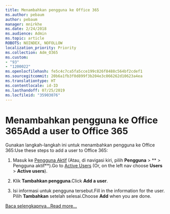 ```yaml
---
title: Menambahkan pengguna ke Office 365
ms.author: pebaum
author: pebaum
manager: mnirkhe
ms.date: 2/24/2018
ms.audience: Admin
ms.topic: article
ROBOTS: NOINDEX, NOFOLLOW
localization_priority: Priority
ms.collection: Adm_O365
ms.custom:
- "93"
- "1200022"
ms.openlocfilehash: fe5c4c7ca5fa5cce199c826f8488c564bf2cdef1
ms.sourcegitcommit: 20b6a1fb3f0d899f3b204e3c066262d10623a4ea
ms.translationtype: HT
ms.contentlocale: id-ID
ms.lasthandoff: 07/25/2019
ms.locfileid: "35903076"
---
```

# <a name="add-a-user-to-office-365"></a><span data-ttu-id="a687f-102">Menambahkan pengguna ke Office 365</span><span class="sxs-lookup"><span data-stu-id="a687f-102">Add a user to Office 365</span></span>

<span data-ttu-id="a687f-103">Gunakan langkah-langkah ini untuk menambahkan pengguna ke Office 365:</span><span class="sxs-lookup"><span data-stu-id="a687f-103">Use these steps to add a user to Office 365:</span></span>
  
1. <span data-ttu-id="a687f-104">Masuk ke [Pengguna Aktif](https://admin.microsoft.com/Adminportal/Home?source=applauncher#/users) (Atau, di navigasi kiri, pilih **Pengguna** \> \*\* > Pengguna aktif\*\*).</span><span class="sxs-lookup"><span data-stu-id="a687f-104">Go to [Active Users](https://admin.microsoft.com/Adminportal/Home?source=applauncher#/users) (Or, on the left nav choose **Users** \> **Active users**).</span></span>

2. <span data-ttu-id="a687f-105">Klik **Tambahkan pengguna**.</span><span class="sxs-lookup"><span data-stu-id="a687f-105">Click **Add a user**.</span></span>

3. <span data-ttu-id="a687f-106">Isi informasi untuk pengguna tersebut.</span><span class="sxs-lookup"><span data-stu-id="a687f-106">Fill in the information for the user.</span></span> <span data-ttu-id="a687f-107">Pilih **Tambahkan** setelah selesai.</span><span class="sxs-lookup"><span data-stu-id="a687f-107">Choose **Add** when you are done.</span></span>

[<span data-ttu-id="a687f-108">Baca selengkapnya...</span><span class="sxs-lookup"><span data-stu-id="a687f-108">Read more...</span></span>](https://support.office.com/article/1970f7d6-03b5-442f-b385-5880b9c256ec)
  